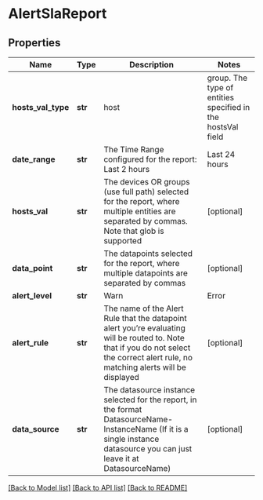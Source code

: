# AlertSlaReport

## Properties
Name | Type | Description | Notes
------------ | ------------- | ------------- | -------------
**hosts_val_type** | **str** | host | group. The type of entities specified in the hostsVal field | [optional] 
**date_range** | **str** | The Time Range configured for the report: Last 2 hours | Last 24 hours | Last calendar day | Last 7 days | Last 14 days | Last 30 days | Last calendar month | Last 365 days | Any custom date range in this format: YYYY-MM-dd hh:mm TO YYYY-MM-dd hh:mm | [optional] 
**hosts_val** | **str** | The devices OR groups (use full path) selected for the report, where multiple entities are separated by commas. Note that glob is supported | [optional] 
**data_point** | **str** | The datapoints selected for the report, where multiple datapoints are separated by commas | [optional] 
**alert_level** | **str** | Warn | Error | Critical. The minimum severity of the alert statuses you’d like to evaluate for the specified devices and device groups | [optional] 
**alert_rule** | **str** | The name of the Alert Rule that the datapoint alert you’re evaluating will be routed to. Note that if you do not select the correct alert rule, no matching alerts will be displayed | [optional] 
**data_source** | **str** | The datasource instance selected for the report, in the format DatasourceName-InstanceName (If it is a single instance datasource you can just leave it at DatasourceName) | [optional] 

[[Back to Model list]](../README.md#documentation-for-models) [[Back to API list]](../README.md#documentation-for-api-endpoints) [[Back to README]](../README.md)

